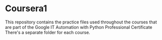 # Coursera1
This repository contains the practice files used throughout the courses that are part of the Google IT Automation with Python Professional Certificate  There's a separate folder for each course.
